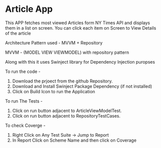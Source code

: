 # Article App


This APP fetches most viewed Articles form NY Times API and displays them in a list on screen. You can click each item on Screen to View Details of the article 

Architecture Pattern used - MVVM + Repository 

MVVM - (MODEL VIEW VIEWMODEL) with repository pattern 

Along with this it uses Swinject library for Dependency Injection  puropses 

To run the code - 

1. Download the prjoect from the github Repository. 
2. Download and Install Swinject Package Dependency (if not installed)
3. Click on Build Icon to run the Application 

To run The Tests - 
  1. Click on run button adjacent to ArticleViewModelTest.
  2. Click on run button adjacent to RepositoryTestCases.
  
  
  To check Coverge - 
  
  1. Right Click on Any Test Suite -> Jump to Report
  2. In Report Click on Scheme Name and then click on Coverage
  

